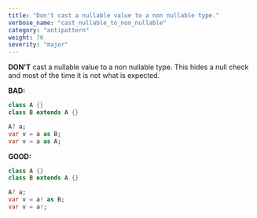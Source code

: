 ```yaml
---
title: "Don't cast a nullable value to a non nullable type."
verbose_name: "cast_nullable_to_non_nullable"
category: "antipattern"
weight: 70
severity: "major"
---
```

**DON'T** cast a nullable value to a non nullable type. This hides a null check
and most of the time it is not what is expected.

**BAD:**
```dart
class A {}
class B extends A {}

A? a;
var v = a as B;
var v = a as A;
```

**GOOD:**
```dart
class A {}
class B extends A {}

A? a;
var v = a! as B;
var v = a!;
```
